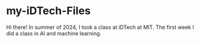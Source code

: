 # my-iDTech-Files
Hi there! In summer of 2024, I took a class at iDTech at MIT. The first week I did a class in AI and machine learning.

